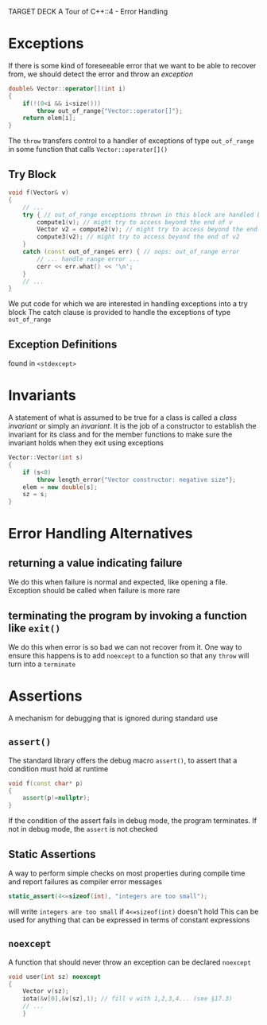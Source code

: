 TARGET DECK
A Tour of C++::4 - Error Handling

# Exceptions <!--fc-->
If there is some kind of foreseeable error that we want to be able to recover from, we should detect the error and throw an *exception*
```C++
double& Vector::operator[](int i)
{
	if(!(0<i && i<size()))
		throw out_of_range{"Vector::operator[]"};
	return elem[i];
}
```
The `throw` transfers control to a handler of exceptions of type `out_of_range` in some function that calls `Vector::operator[]()`
<!--ID: 1717345050011-->


## Try Block <!--fc-->
```C++
void f(Vector& v)
{
	// ...
	try { // out_of_range exceptions thrown in this block are handled by the handler defined below
		compute1(v); // might try to access beyond the end of v
		Vector v2 = compute2(v); // might try to access beyond the end of v
		compute3(v2); // might try to access beyond the end of v2
	}
	catch (const out_of_range& err) { // oops: out_of_range error
		// ... handle range error ...
		cerr << err.what() << '\n';
	}
	// ...
}
```
We put code for which we are interested in handling exceptions into a try block
The catch clause is provided to handle the exceptions of type `out_of_range`
<!--ID: 1717345050015-->


## Exception Definitions <!--fc-->
found in `<stdexcept>`
<!--ID: 1717345050020-->


# Invariants <!--fc-->
A statement of what is assumed to be true for a class is called a *class invariant* or simply an *invariant*. It is the job of a constructor to establish the invariant for its class and for the member functions to make sure the invariant holds when they exit using exceptions
```C++
Vector::Vector(int s)
{
	if (s<0)
		throw length_error{"Vector constructor: negative size"};
	elem = new double[s];
	sz = s;
}
```
<!--ID: 1717345050025-->


# Error Handling Alternatives

## returning a value indicating failure <!--fc-->
We do this when failure is normal and expected, like opening a file. Exception should be called when failure is more rare
<!--ID: 1717345050029-->


## terminating the program by invoking a function like `exit()` <!--fc-->
We do this when error is so bad we can not recover from it. One way to ensure this happens is to add `noexcept` to a function so that any `throw` will turn into a `terminate`
<!--ID: 1717345050033-->


# Assertions <!--fc-->
A mechanism for debugging that is ignored during standard use
<!--ID: 1717356873401-->


## `assert()` <!--fc-->
The standard library offers the debug macro `assert()`, to assert that a condition must hold at runtime
```C++
void f(const char* p)
{
	assert(p!=nullptr);
}
```
If the condition of the assert fails in debug mode, the program terminates. If not in debug mode, the `assert` is not checked
<!--ID: 1717356873407-->


## Static Assertions <!--fc-->
A way to perform simple checks on most properties during compile time and report failures as compiler error messages
```C++
static_assert(4<=sizeof(int), "integers are too small");
```
will write `integers are too small` if `4<=sizeof(int)` doesn't hold
This can be used for anything that can be expressed in terms of constant expressions
<!--ID: 1717356873412-->


## `noexcept` <!--fc-->
A function that should never throw an exception can be declared `noexcept`
```C++
void user(int sz) noexcept
{
	Vector v(sz);
	iota(&v[0],&v[sz],1); // fill v with 1,2,3,4... (see §17.3)
	// ...
	}
```
<!--ID: 1717356873416-->
